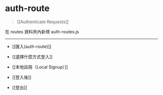 # auth-route
>[[Authenticate Requests]]

在 routes 資料夾內新增 auth-routes.js



---
- [[匯入(auth-route)]]




- [[選擇什麼方式登入]]
- [[本地註冊（Local Signup）]]
- [[登入後]]
- [[登出]]

